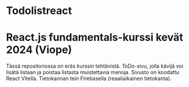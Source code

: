 # Todolistreact

# React.js fundamentals-kurssi kevät 2024 (Viope)

Tässä repositoriossa on eräs kurssin tehtävistä. ToDo-sivu, jolla kävijä voi lisätä listaan ja poistaa listasta muistettavia menoja. Sivusto on koodattu React Vitella. Tietokannan tein Firebasella (reaaliaikainen tietokanta).  
